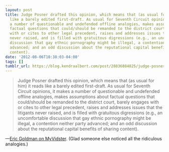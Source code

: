 ```yaml
---
layout: post
title: Judge Posner drafted this opinion, which means that (as usual for him) it reads
  like a barely edited first-draft. As usual for Seventh Circuit opinions, it makes
  a number of questionable and undefended offline analogies, makes assumptions about
  factual questions that could/should be remanded to the district court, barely engages
  with or cites to other legal precedent, raises and addresses issues that the litigants
  never raised, and is filled with gratuitous digressions (e.g., an uncomfortable
  discussion that gay ethnic pornography might be illegal, a contention neither party
  advanced; and an odd discussion about the reputational capital benefits of sharing
  content).
date: '2012-08-06T10:38:03-04:00'
tags: []
tumblr_url: https://blog.kendraalbert.com/post/28836884825/judge-posner-drafted-this-opinion-which-means
---
```

> Judge Posner drafted this opinion, which means that (as usual for him) it reads like a barely edited first-draft. As usual for Seventh Circuit opinions, it makes a number of questionable and undefended offline analogies, makes assumptions about factual questions that could/should be remanded to the district court, barely engages with or cites to other legal precedent, raises and addresses issues that the litigants never raised, and is filled with gratuitous digressions (e.g., an uncomfortable discussion that gay ethnic pornography might be illegal, a contention neither party advanced; and an odd discussion about the reputational capital benefits of sharing content).

—[Eric Goldman on MyVidster](http://blog.ericgoldman.org/archives/2012/08/video_embedding_1.htm). (Glad someone else noticed all the ridiculous analogies.)
